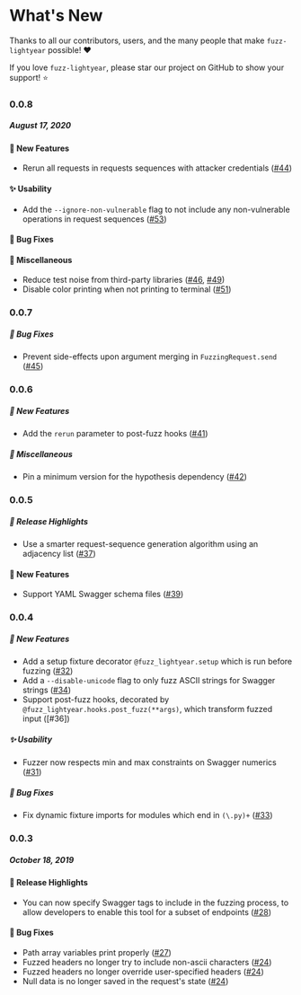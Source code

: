 # What's New

Thanks to all our contributors, users, and the many people that make `fuzz-lightyear` possible!
:heart:

If you love `fuzz-lightyear`, please star our project on GitHub to show your support! :star:

<!--
### A.B.C
##### MMM DD, YYYY

#### :mega: Release Highlights
#### :boom: Breaking Changes
#### :tada: New Features
#### :newspaper: News
#### :sparkles: Usability
#### :performing_arts: Performance
#### :bug: Bug Fixes
#### :snake: Miscellaneous

[#xxxx]: https://github.com/Yelp/detect-secrets-server/pull/xxxx
[@xxxx]: https://github.com/xxxx
-->
### 0.0.8
##### August 17, 2020

#### :tada: New Features

- Rerun all requests in requests sequences with attacker credentials ([#44])

#### :sparkles: Usability

- Add the `--ignore-non-vulnerable` flag to not include any non-vulnerable
operations in request sequences ([#53])

#### :bug: Bug Fixes

#### :snake: Miscellaneous

- Reduce test noise from third-party libraries ([#46], [#49])
- Disable color printing when not printing to terminal ([#51])

[#44]: https://github.com/Yelp/fuzz-lightyear/pull/44
[#46]: https://github.com/Yelp/fuzz-lightyear/pull/46
[#49]: https://github.com/Yelp/fuzz-lightyear/pull/49
[#51]: https://github.com/Yelp/fuzz-lightyear/pull/51
[#53]: https://github.com/Yelp/fuzz-lightyear/pull/53

### 0.0.7
##### :bug: Bug Fixes

- Prevent side-effects upon argument merging in `FuzzingRequest.send` ([#45])

[#45]: https://github.com/Yelp/fuzz-lightyear/pull/45

### 0.0.6
##### :tada: New Features

- Add the `rerun` parameter to post-fuzz hooks ([#41])

##### :snake: Miscellaneous

- Pin a minimum version for the hypothesis dependency ([#42])

[#41]: https://github.com/Yelp/fuzz-lightyear/pull/41
[#42]: https://github.com/Yelp/fuzz-lightyear/pull/42

### 0.0.5
##### :mega: Release Highlights

- Use a smarter request-sequence generation algorithm using an adjacency list ([#37])

#### :tada: New Features

- Support YAML Swagger schema files ([#39])

[#37]: https://github.com/Yelp/fuzz-lightyear/pull/37
[#39]: https://github.com/Yelp/fuzz-lightyear/pull/39

### 0.0.4
##### :tada: New Features

- Add a setup fixture decorator `@fuzz_lightyear.setup` which is run before fuzzing ([#32])
- Add a `--disable-unicode` flag to only fuzz ASCII strings for Swagger strings ([#34])
- Support post-fuzz hooks, decorated by `@fuzz_lightyear.hooks.post_fuzz(**args)`,
which transform fuzzed input ([#36])

##### :sparkles: Usability

- Fuzzer now respects min and max constraints on Swagger numerics ([#31])

##### :bug: Bug Fixes

- Fix dynamic fixture imports for modules which end in `(\.py)+` ([#33])

[#31]: https://github.com/Yelp/fuzz-lightyear/pull/31
[#32]: https://github.com/Yelp/fuzz-lightyear/pull/32
[#33]: https://github.com/Yelp/fuzz-lightyear/pull/33
[#34]: https://github.com/Yelp/fuzz-lightyear/pull/34

### 0.0.3
##### October 18, 2019

#### :mega: Release Highlights

- You can now specify Swagger tags to include in the fuzzing process, to allow developers
  to enable this tool for a subset of endpoints ([#28])

#### :bug: Bug Fixes

- Path array variables print properly ([#27])
- Fuzzed headers no longer try to include non-ascii characters ([#24])
- Fuzzed headers no longer override user-specified headers ([#24])
- Null data is no longer saved in the request's state ([#24])

[#24]: https://github.com/Yelp/fuzz-lightyear/pull/24
[#27]: https://github.com/Yelp/fuzz-lightyear/pull/27
[#28]: https://github.com/Yelp/fuzz-lightyear/pull/28
